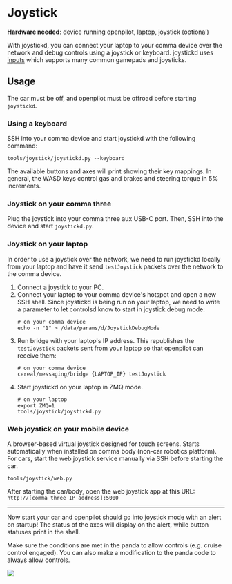 # Joystick

**Hardware needed**: device running openpilot, laptop, joystick (optional)

With joystickd, you can connect your laptop to your comma device over the network and debug controls using a joystick or keyboard.
joystickd uses [inputs](https://pypi.org/project/inputs) which supports many common gamepads and joysticks.

## Usage

The car must be off, and openpilot must be offroad before starting `joystickd`.

### Using a keyboard

SSH into your comma device and start joystickd with the following command:

```shell
tools/joystick/joystickd.py --keyboard
```

The available buttons and axes will print showing their key mappings. In general, the WASD keys control gas and brakes and steering torque in 5% increments.

### Joystick on your comma three

Plug the joystick into your comma three aux USB-C port. Then, SSH into the device and start `joystickd.py`.

### Joystick on your laptop

In order to use a joystick over the network, we need to run joystickd locally from your laptop and have it send `testJoystick` packets over the network to the comma device.

1. Connect a joystick to your PC.
2. Connect your laptop to your comma device's hotspot and open a new SSH shell. Since joystickd is being run on your laptop, we need to write a parameter to let controlsd know to start in joystick debug mode:
   ```shell
   # on your comma device
   echo -n "1" > /data/params/d/JoystickDebugMode
   ```
3. Run bridge with your laptop's IP address. This republishes the `testJoystick` packets sent from your laptop so that openpilot can receive them:
   ```shell
   # on your comma device
   cereal/messaging/bridge {LAPTOP_IP} testJoystick
   ```
4. Start joystickd on your laptop in ZMQ mode.
   ```shell
   # on your laptop
   export ZMQ=1
   tools/joystick/joystickd.py
   ```

### Web joystick on your mobile device

A browser-based virtual joystick designed for touch screens. Starts automatically when installed on comma body (non-car robotics platform).
For cars, start the web joystick service manually via SSH before starting the car.

```shell
tools/joystick/web.py
```

After starting the car/body, open the web joystick app at this URL: `http://[comma three IP address]:5000`

---
Now start your car and openpilot should go into joystick mode with an alert on startup! The status of the axes will display on the alert, while button statuses print in the shell.

Make sure the conditions are met in the panda to allow controls (e.g. cruise control engaged). You can also make a modification to the panda code to always allow controls.

![](https://github.com/commaai/openpilot/assets/8762862/e640cbca-cb7a-4dcb-abce-b23b036ad8e7)
